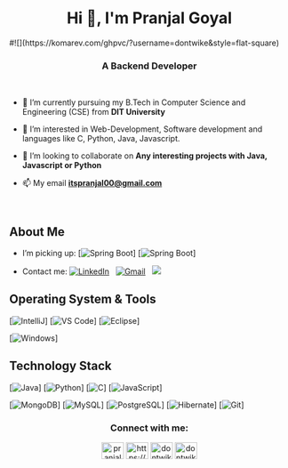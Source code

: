 <h1 align="center">Hi 👋, I'm Pranjal Goyal</h1> #![](https://komarev.com/ghpvc/?username=dontwike&style=flat-square)
<h3 align="center">A Backend Developer</h3>
<br/>

- 🔭 I’m currently pursuing my B.Tech in Computer Science and Engineering (CSE) from **DIT University**

- 👀 I’m interested in Web-Development, Software development and languages like C, Python, Java, Javascript.

- 👯 I’m looking to collaborate on **Any interesting projects with Java, Javascript or Python**

- 📫 My email **itspranjal00@gmail.com**
<br/>

## About Me

- I’m picking up:
[![Spring Boot](https://img.shields.io/badge/Spring_Boot-F2F4F9?style=for-the-badge&logo=spring-boot)]
[![Spring Boot](https://img.shields.io/badge/Spring-6DB33F?style=for-the-badge&logo=spring&logoColor=white)]

- Contact me:
<a href="https://www.linkedin.com/in/dontwike/"><img alt="LinkedIn" src="https://img.shields.io/badge/linkedin%20-%230077B5.svg?&style=flat&logo=linkedin&logoColor=white"/></a> &nbsp;
<a href="mailto:itspranjal00@gmail.com"><img alt="Gmail" src="https://img.shields.io/badge/Gmail-D14836?style=flat&logo=gmail&logoColor=white" /></a> &nbsp;
<a href="https://instagram.com/dontwike"><img src="https://img.shields.io/badge/-@dontwike_-E4405F?style=flat&logo=Instagram&logoColor=white"/></a> &nbsp;



## Operating System & Tools

[![IntelliJ](https://img.shields.io/badge/IntelliJ_IDEA-000000.svg?style=for-the-badge&logo=intellij-idea&logoColor=white)]
[![VS Code](https://img.shields.io/badge/IDE-VSCode-%23007ACC?style=flat-square&logo=Visual-studio-code)]
[![Eclipse](https://img.shields.io/badge/Eclipse-2C2255?style=for-the-badge&logo=eclipse&logoColor=white)]
                                                                                                                                                
[![Windows](https://img.shields.io/badge/Windows-0078D6?style=for-the-badge&logo=windows&logoColor=white)]

                                                                                                                                                
## Technology Stack
                                                                                                                                                
[![Java](https://img.shields.io/badge/java-%23ED8B00.svg?style=for-the-badge&logo=java&logoColor=white)]
[![Python](https://img.shields.io/badge/Python-FFD43B?style=for-the-badge&logo=python&logoColor=blue)]
[![C](https://img.shields.io/badge/c-%2300599C.svg?style=for-the-badge&logo=c&logoColor=white)]
[![JavaScript](https://img.shields.io/badge/JavaScript-323330?style=for-the-badge&logo=javascript&logoColor=F7DF1E)]

[![MongoDB](https://img.shields.io/badge/-MongoDB-47A248?style=flat-square&logo=MongoDB&logoColor=ffffff)]
[![MySQL](https://img.shields.io/badge/-MySQL-4479A1?style=flat-square&logo=MySQL&logoColor=ffffff)]
[![PostgreSQL](https://img.shields.io/badge/PostgreSQL-316192?style=for-the-badge&logo=postgresql&logoColor=white)]
[![Hibernate](https://img.shields.io/badge/Hibernate-59666C?style=for-the-badge&logo=Hibernate&logoColor=white)]
[![Git](https://img.shields.io/badge/-Git-%23F05032?style=flat-square&logo=git&logoColor=%23ffffff)]

<h3 align="center">Connect with me:</h3>
<p align="center">
<a href="https://www.linkedin.com/in/pranjal-goyal-9a8a9a213/" target="blank"><img align="center" src="https://raw.githubusercontent.com/rahuldkjain/github-profile-readme-generator/master/src/images/icons/Social/linked-in-alt.svg" alt="pranjal-goyal" height="30" width="40" /></a>
<a href="https://stackoverflow.com/users/19257825/pranjal-goyal" target="blank"><img align="center" src="https://raw.githubusercontent.com/rahuldkjain/github-profile-readme-generator/master/src/images/icons/Social/stack-overflow.svg" alt="https://stackoverflow.com/users/19257825/pranjal-goyal" height="30" width="40" /></a>
<a href="https://instagram.com/dontwike" target="blank"><img align="center" src="https://raw.githubusercontent.com/rahuldkjain/github-profile-readme-generator/master/src/images/icons/Social/instagram.svg" alt="dontwike" height="30" width="40" /></a>
<a href="https://www.hackerrank.com/dontwike" target="blank"><img align="center" src="https://raw.githubusercontent.com/rahuldkjain/github-profile-readme-generator/master/src/images/icons/Social/hackerrank.svg" alt="dontwike" height="30" width="40" /></a>
</p>
